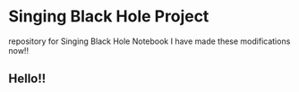 # Singing Black Hole Project
repository for Singing Black Hole Notebook 
I have made these modifications now!!

## Hello!!
